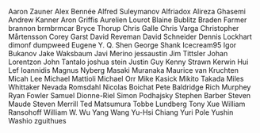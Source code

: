 Aaron Zauner
Alex Bennée
Alfred Suleymanov
Alfriadox
Alireza Ghasemi
Andrew Kanner
Aron Griffis
Aurelien Lourot
Blaine Bublitz
Braden Farmer
brannon
brmbrmcar
Bryce Thorup
Chris Galle
Chris Varga
Christopher Mårtensson
Corey Garst
David Reveman
David Schneider
Dennis Lockhart
dimonf
dumpweed
Eugene Y. Q. Shen
George Shank
Icecream95
Igor Bukanov
Jake Waksbaum
Javi Merino
jessaustin
Jim Tittsler
Johan Lorentzon
John Tantalo
joshua stein
Justin Guy
Kenny Strawn
Kerwin Hui
Lef Ioannidis
Magnus Nyberg
Masaki Muranaka
Maurice van Kruchten
Micah Lee
Michael Mattioli
Michael Orr
Mike Kasick
Mikito Takada
Miles Whittaker
Nevada Romsdahl
Nicolas Boichat
Pete Baldridge
Rich Murphey
Ryan Fowler
Samuel Dionne-Riel
Simon Podhajsky
Stephen Barber
Steven Maude
Steven Merrill
Ted Matsumura
Tobbe Lundberg
Tony Xue
William Ransohoff
William W. Wu
Yang Wang
Yu-Hsi Chiang
Yuri Pole
Yushin Washio
zguithues
